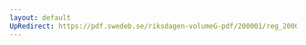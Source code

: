 ```yaml
---
layout: default
UpRedirect: https://pdf.swedeb.se/riksdagen-volumeG-pdf/200001/reg_200001/reg_200001_0358.pdf
---
```


